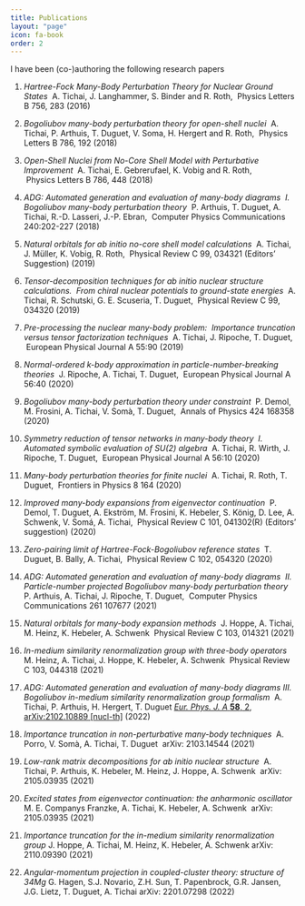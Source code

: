 ```yaml
---
title: Publications
layout: "page"
icon: fa-book
order: 2
---
```


I have been (co-)authoring the following research papers

1. *Hartree-Fock Many-Body Perturbation Theory for Nuclear Ground States *
A. Tichai, J. Langhammer, S. Binder and R. Roth,
 Physics Letters B 756, 283 (2016)

2. *Bogoliubov many-body perturbation theory for open-shell nuclei*
 A. Tichai, P.  Arthuis, T. Duguet,  V. Soma, H. Hergert and R. Roth, 
Physics Letters B 786, 192 (2018)

3. *Open-Shell Nuclei from No-Core Shell Model with Perturbative Improvement*
 A. Tichai, E. Gebrerufael, K.  Vobig and R. Roth,  
 Physics Letters B 786, 448 (2018)

4. *ADG: Automated generation and evaluation of many-body diagrams  I. Bogoliubov many-body perturbation theory *
P. Arthuis, T. Duguet, A. Tichai, R.-D. Lasseri, J.-P. Ebran,
 Computer Physics Communications 240:202-227 (2018)

5. *Natural orbitals for ab initio no-core shell model calculations *
A. Tichai, J. Müller, K. Vobig, R. Roth, 
Physical Review C 99, 034321 (Editors’ Suggestion) (2019)

6. *Tensor-decomposition techniques for ab initio nuclear structure calculations.  From chiral nuclear potentials to ground-state energies *
A. Tichai, R. Schutski, G. E. Scuseria, T. Duguet,
 Physical Review C 99, 034320 (2019)

7. *Pre-processing the nuclear many-body problem:   Importance truncation versus tensor factorization techniques *
A. Tichai, J. Ripoche, T. Duguet,
 European Physical Journal A 55:90 (2019)

8. *Normal-ordered k-body approximation in particle-number-breaking theories*
 J. Ripoche, A. Tichai, T. Duguet,
 European Physical Journal A 56:40 (2020)

9. *Bogoliubov many-body perturbation theory under constraint *
P. Demol, M. Frosini, A. Tichai, V. Somà, T. Duguet,
 Annals of Physics 424 168358 (2020)

10. *Symmetry reduction of tensor networks in many-body theory  I. Automated symbolic evaluation of SU(2) algebra *
A. Tichai, R. Wirth, J. Ripoche, T. Duguet,
 European Physical Journal A 56:10 (2020)

11. *Many-body perturbation theories for finite nuclei *
A. Tichai, R. Roth, T. Duguet,
 Frontiers in Physics 8 164 (2020)

12. *Improved many-body expansions from eigenvector continuation *
P. Demol, T. Duguet,  A. Ekström, M. Frosini, K. Hebeler, S. König, D. Lee, A. Schwenk, V. Somá, A. Tichai,
 Physical Review C 101, 041302(R) (Editors’ suggestion) (2020)

13. *Zero-pairing limit of Hartree-Fock-Bogoliubov reference states*
 T. Duguet, B. Bally, A. Tichai,
 Physical Review C 102, 054320 (2020)

14. *ADG: Automated generation and evaluation of many-body diagrams  II. Particle-number projected Bogoliubov many-body perturbation theory*
P. Arthuis, A. Tichai, J. Ripoche, T. Duguet,
 Computer Physics Communications 261 107677 (2021)

15. *Natural orbitals for many-body expansion methods *
J. Hoppe, A. Tichai, M. Heinz, K. Hebeler,  A. Schwenk
 Physical Review C 103, 014321 (2021)

16. *In-medium similarity renormalization group with three-body operators *
M. Heinz, A. Tichai, J. Hoppe, K. Hebeler,  A. Schwenk
 Physical Review C 103, 044318 (2021)

17. *ADG: Automated generation and evaluation of many-body diagrams III. Bogoliubov in-medium similarity renormalization group formalism*
 A. Tichai, P. Arthuis, H. Hergert, T. Duguet
[*Eur. Phys. J. A* **58**, 2](https://doi.org/10.1140/epja/s10050-021-00621-6), [arXiv:2102.10889 \[nucl-th\]](https://arxiv.org/abs/2102.10889) (2022)

18. *Importance truncation in non-perturbative many-body techniques *
A. Porro, V. Somà,  A. Tichai, T. Duguet
 arXiv: 2103.14544 (2021)

19. *Low-rank matrix decompositions for ab initio nuclear structure *
A. Tichai, P. Arthuis, K. Hebeler, M. Heinz, J. Hoppe, A. Schwenk
 arXiv: 2105.03935 (2021)

20. *Excited states from eigenvector continuation: the anharmonic oscillator *
M. E. Companys Franzke, A. Tichai, K. Hebeler, A. Schwenk
 arXiv: 2105.03935 (2021)

21. *Importance truncation for the in-medium similarity renormalization group*
J. Hoppe, A. Tichai, M. Heinz, K. Hebeler, A. Schwenk
arXiv: 2110.09390 (2021)

22. *Angular-momentum projection in coupled-cluster theory: structure of 34Mg*
G. Hagen, S.J. Novario, Z.H. Sun, T. Papenbrock, G.R. Jansen, J.G. Lietz, T. Duguet, A. Tichai
arXiv: 2201.07298 (2022)
